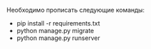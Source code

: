 Необходимо прописать следующие команды:

- pip install -r requirements.txt
- python manage.py migrate
- python manage.py runserver
